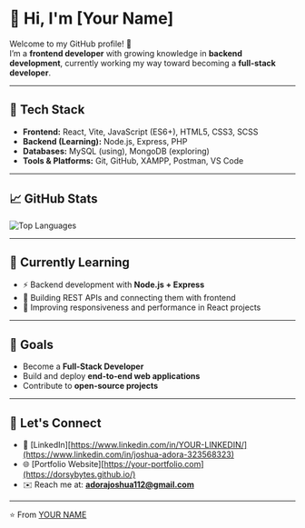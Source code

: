 # 👋 Hi, I'm [Your Name]

Welcome to my GitHub profile! 🚀  
I’m a **frontend developer** with growing knowledge in **backend development**, currently working my way toward becoming a **full-stack developer**.  

---

## 🔧 Tech Stack
- **Frontend:** React, Vite, JavaScript (ES6+), HTML5, CSS3, SCSS  
- **Backend (Learning):** Node.js, Express, PHP  
- **Databases:** MySQL (using), MongoDB (exploring)  
- **Tools & Platforms:** Git, GitHub, XAMPP, Postman, VS Code 

---

## 📈 GitHub Stats
  
![Top Languages](https://github-readme-stats.vercel.app/api/top-langs/?username=DorsyBytes&layout=compact&theme=radical)

---

## 🌱 Currently Learning
- ⚡ Backend development with **Node.js + Express**  
- 🔗 Building REST APIs and connecting them with frontend  
- 📱 Improving responsiveness and performance in React projects   

---

## 🎯 Goals
- Become a **Full-Stack Developer**  
- Build and deploy **end-to-end web applications**  
- Contribute to **open-source projects**

---

## 🤝 Let's Connect
- 💼 [LinkedIn][https://www.linkedin.com/in/YOUR-LINKEDIN/](https://www.linkedin.com/in/joshua-adora-323568323)  
- 🌐 [Portfolio Website][https://your-portfolio.com](https://dorsybytes.github.io/)  
- ✉️ Reach me at: **adorajoshua112@gmail.com**  

---

⭐️ From [YOUR NAME](https://github.com/DorsyBytes)
